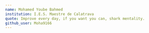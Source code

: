 ```yaml
---
name: Mohamed Yoube Bahmed
institution: I.E.S. Maestre de Calatrava
quote: Improve every day, if you want you can, shark mentality.
github_user: Moha9166
---
```

